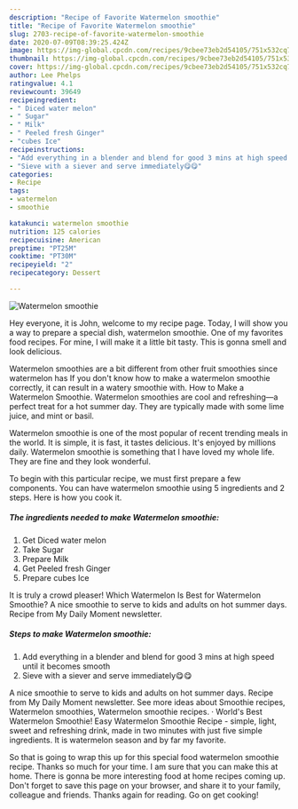 ```yaml
---
description: "Recipe of Favorite Watermelon smoothie"
title: "Recipe of Favorite Watermelon smoothie"
slug: 2703-recipe-of-favorite-watermelon-smoothie
date: 2020-07-09T08:39:25.424Z
image: https://img-global.cpcdn.com/recipes/9cbee73eb2d54105/751x532cq70/watermelon-smoothie-recipe-main-photo.jpg
thumbnail: https://img-global.cpcdn.com/recipes/9cbee73eb2d54105/751x532cq70/watermelon-smoothie-recipe-main-photo.jpg
cover: https://img-global.cpcdn.com/recipes/9cbee73eb2d54105/751x532cq70/watermelon-smoothie-recipe-main-photo.jpg
author: Lee Phelps
ratingvalue: 4.1
reviewcount: 39649
recipeingredient:
- " Diced water melon"
- " Sugar"
- " Milk"
- " Peeled fresh Ginger"
- "cubes Ice"
recipeinstructions:
- "Add everything in a blender and blend for good 3 mins at high speed until it becomes smooth"
- "Sieve with a siever and serve immediately😋😋"
categories:
- Recipe
tags:
- watermelon
- smoothie

katakunci: watermelon smoothie 
nutrition: 125 calories
recipecuisine: American
preptime: "PT25M"
cooktime: "PT30M"
recipeyield: "2"
recipecategory: Dessert

---
```



![Watermelon smoothie](https://img-global.cpcdn.com/recipes/9cbee73eb2d54105/751x532cq70/watermelon-smoothie-recipe-main-photo.jpg)

Hey everyone, it is John, welcome to my recipe page. Today, I will show you a way to prepare a special dish, watermelon smoothie. One of my favorites food recipes. For mine, I will make it a little bit tasty. This is gonna smell and look delicious.

Watermelon smoothies are a bit different from other fruit smoothies since watermelon has If you don&#39;t know how to make a watermelon smoothie correctly, it can result in a watery smoothie with. How to Make a Watermelon Smoothie. Watermelon smoothies are cool and refreshing—a perfect treat for a hot summer day. They are typically made with some lime juice, and mint or basil.

Watermelon smoothie is one of the most popular of recent trending meals in the world. It is simple, it is fast, it tastes delicious. It's enjoyed by millions daily. Watermelon smoothie is something that I have loved my whole life. They are fine and they look wonderful.


To begin with this particular recipe, we must first prepare a few components. You can have watermelon smoothie using 5 ingredients and 2 steps. Here is how you cook it.

<!--inarticleads1-->

##### The ingredients needed to make Watermelon smoothie:

1. Get  Diced water melon
1. Take  Sugar
1. Prepare  Milk
1. Get  Peeled fresh Ginger
1. Prepare cubes Ice


It is truly a crowd pleaser! Which Watermelon Is Best for Watermelon Smoothie? A nice smoothie to serve to kids and adults on hot summer days. Recipe from My Daily Moment newsletter. 

<!--inarticleads2-->

##### Steps to make Watermelon smoothie:

1. Add everything in a blender and blend for good 3 mins at high speed until it becomes smooth
1. Sieve with a siever and serve immediately😋😋


A nice smoothie to serve to kids and adults on hot summer days. Recipe from My Daily Moment newsletter. See more ideas about Smoothie recipes, Watermelon smoothies, Watermelon smoothie recipes. · World&#39;s Best Watermelon Smoothie! Easy Watermelon Smoothie Recipe - simple, light, sweet and refreshing drink, made in two minutes with just five simple ingredients. It is watermelon season and by far my favorite. 

So that is going to wrap this up for this special food watermelon smoothie recipe. Thanks so much for your time. I am sure that you can make this at home. There is gonna be more interesting food at home recipes coming up. Don't forget to save this page on your browser, and share it to your family, colleague and friends. Thanks again for reading. Go on get cooking!

